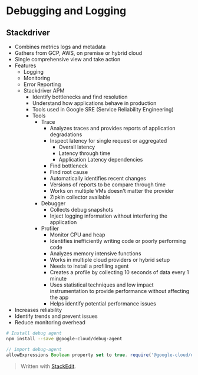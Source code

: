 
# Debugging and Logging

## Stackdriver
- Combines metrics logs and metadata
- Gathers from GCP, AWS, on premise or hybrid cloud
- Single comprehensive view and take action
- Features
	- Logging
	- Monitoring
	- Error Reporting
	- Stackdriver APM 
		- Identify bottlenecks and find resolution
		- Understand how applications behave in production
		- Tools used in Google SRE (Service Reliability Engineering)
		- Tools
			- Trace
				- Analyzes traces and provides reports of application degradations
				- Inspect latency for single request or aggregated
					- Overall latency
					- Latency through time
					- Application Latency dependencies
				- Find bottleneck 
				- Find root cause
				- Automatically identifies recent changes
				- Versions of reports to be compare through time
				- Works on multiple VMs doesn't matter the provider
				- Zipkin collector available
			- Debugger
				- Collects debug snapshots
				- Inject logging information without interfering the application
			- Profiler 
				- Monitor CPU and heap
				- Identifies inefficiently writing code or poorly performing code
				- Analyzes memory intensive functions
				- Works in multiple cloud providers or hybrid setup
				- Needs to install a profiling agent
				- Creates a profile by collecting 10 seconds of data every 1 minute
				- Uses statistical techniques and low impact instrumentation to provide performance without affecting the app
				- Helps identify potential performance issues
- Increases reliability
- Identify trends and prevent issues
- Reduce monitoring overhead

```bash
# Install debug agent
npm install --save @google-cloud/debug-agent
```

```javascript
// import debug-agent
allowExpressions Boolean property set to true. require('@google-cloud/debug-agent').start({ allowExpressions:  true  });
```

> Written with [StackEdit](https://stackedit.io/).
<!--stackedit_data:
eyJoaXN0b3J5IjpbLTE1MDIyNzQzNjYsMTg5NDk4MDI4OCwtMz
kzMjM4NTk1XX0=
-->